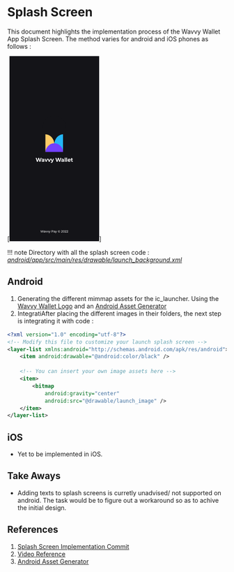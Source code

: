 # Splash Screen

This document highlights the implementation process of the Wavvy Wallet App Splash Screen. The method varies for android and iOS phones as follows :

[![splashscreen](../images/designs/splash.png)]

!!! note
    Directory with all the splash screen code : *[android/app/src/main/res/drawable/launch_background.xml](https://github.com/sisitech/expense_tracker/blob/15e310a5adb8cb69dd6c530ddb8986b9a5855697/android/app/src/main/res/drawable/launch_background.xml)*
    
## Android

1. Generating the different mimmap assets for the ic_launcher. Using the [Wavvy Wallet Logo](../images/walletlogo.png) and an [Android Asset Generator][1]
2. IntegratiAfter placing the different images in their folders, the next step is integrating it with code :

```xml hl_lines="4 7 8" title="launch_background.xml" linenums="1"
<?xml version="1.0" encoding="utf-8"?>
<!-- Modify this file to customize your launch splash screen -->
<layer-list xmlns:android="http://schemas.android.com/apk/res/android">
    <item android:drawable="@android:color/black" />

    <!-- You can insert your own image assets here -->
    <item>
        <bitmap
            android:gravity="center"
            android:src="@drawable/launch_image" />
    </item>
</layer-list>

```
## iOS

- Yet to be implemented in iOS.

## Take Aways
- Adding texts to splash screens is curretly unadvised/ not supported on android. The task would be to figure out a workaround so as to achive the initial design.
  
## References
1. [Splash Screen Implementation Commit](https://github.com/sisitech/expense_tracker/commit/15e310a5adb8cb69dd6c530ddb8986b9a5855697)
2. [Video Reference](https://www.youtube.com/watch?v=JVpFNfnuOZM&t=173s)
3. [Android Asset Generator][1]

[1]: https://romannurik.github.io/AndroidAssetStudio/icons-launcher.html#foreground.type=clipart&foreground.clipart=android&foreground.space.trim=1&foreground.space.pad=0.25&foreColor=rgba(96%2C%20125%2C%20139%2C%200)&backColor=rgb(68%2C%20138%2C%20255)&crop=0&backgroundShape=circle&effects=none&name=ic_launcher